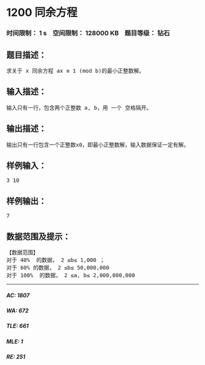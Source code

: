 # 1200 同余方程   
### 时间限制： 1 s&nbsp;&nbsp;&nbsp;&nbsp;空间限制： 128000 KB&nbsp;&nbsp;&nbsp;&nbsp;题目等级： 钻石  
## 题目描述：  

<pre>
求关于 x 同余方程 ax ≡ 1 (mod b)的最小正整数解。 
</pre>
  
  
## 输入描述：  

<pre>
输入只有一行，包含两个正整数 a, b，用 一个 空格隔开。 
</pre>
  
  
## 输出描述：  

<pre>
输出只有一行包含一个正整数x0，即最小正整数解，输入数据保证一定有解。
</pre>
  
  
## 样例输入：  

<pre>
3 10 
</pre>
  
  
## 样例输出：  

<pre>
7
</pre>
  
  
## 数据范围及提示：  

<pre>
【数据范围】  
对于 40%  的数据， 2 ≤b≤ 1,000 ；  
对于 60% 的数据， 2 ≤b≤ 50,000,000   
对于 100%  的数据， 2 ≤a, b≤ 2,000,000,000
</pre>
  
  
***  

##### AC: 1807  
##### WA: 672  
##### TLE: 661  
##### MLE: 1  
##### RE: 251  

